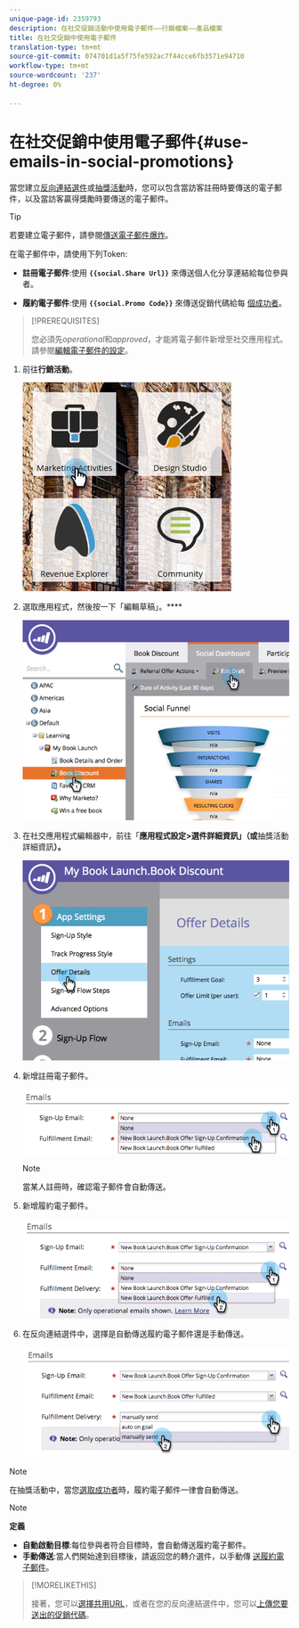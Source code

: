```yaml
---
unique-page-id: 2359793
description: 在社交促銷活動中使用電子郵件——行銷檔案——產品檔案
title: 在社交促銷中使用電子郵件
translation-type: tm+mt
source-git-commit: 074701d1a5f75fe592ac7f44cce6fb3571e94710
workflow-type: tm+mt
source-wordcount: '237'
ht-degree: 0%

---
```



# 在社交促銷中使用電子郵件{#use-emails-in-social-promotions}

當您建立[反向連結選件](/help/marketo/product-docs/demand-generation/social/referral-offers/create-a-referral-offer.md)或[抽獎活動](/help/marketo/product-docs/demand-generation/social/sweepstakes/create-sweepstakes.md)時，您可以包含當訪客註冊時要傳送的電子郵件，以及當訪客贏得獎勵時要傳送的電子郵件。

>[!TIP]
>
>若要建立電子郵件，請參閱[傳送電子郵件爆炸](/help/marketo/getting-started/quick-wins/send-an-email.md)。

在電子郵件中，請使用下列Token:

* **註冊電子郵件**:使用 **`{{social.Share Url}}`** 來傳送個人化分享連結給每位參與者。

* **履約電子郵件**:使用 **`{{social.Promo Code}}`** 來傳送促銷代碼給每 [個成功者](/help/marketo/product-docs/demand-generation/social/social-functions/use-promo-codes-for-offer-fulfillment.md)。

>[!PREREQUISITES]
>
>您必須先&#x200B;_operational_&#x200B;和&#x200B;_approved_，才能將電子郵件新增至社交應用程式。 請參閱[編輯電子郵件的設定](/help/marketo/product-docs/email-marketing/general/functions-in-the-editor/make-an-email-operational.md)。

1. 前往&#x200B;**行銷活動**。

   ![](assets/ma.png)

1. 選取應用程式，然後按一下「編輯草稿」。****

   ![](assets/image2014-9-19-16-3a12-3a33.png)

1. 在社交應用程式編輯器中，前往「**應用程式設定>選件詳細資訊」（或**&#x200B;抽獎活動詳細資訊&#x200B;**）。**

   ![](assets/image2014-9-19-16-3a12-3a41.png)

1. 新增註冊電子郵件。

   ![](assets/image2014-9-19-16-3a12-3a49.png)

   >[!NOTE]
   >
   >當某人註冊時，確認電子郵件會自動傳送。

1. 新增履約電子郵件。

   ![](assets/image2014-9-19-16-3a15-3a26.png)

1. 在反向連結選件中，選擇是自動傳送履約電子郵件還是手動傳送。

   ![](assets/image2014-9-19-16-3a15-3a36.png)

>[!NOTE]
>
>在抽獎活動中，當您[選取成功者](/help/marketo/product-docs/demand-generation/social/sweepstakes/select-sweepstakes-winners.md)時，履約電子郵件一律會自動傳送。

>[!NOTE]
>
>**定義**
>
>* **自動啟動目標**:每位參與者符合目標時，會自動傳送履約電子郵件。
>* **手動傳送**:當人們開始達到目標後，請返回您的轉介選件，以手動傳 [送履約電子郵件](/help/marketo/product-docs/demand-generation/social/referral-offers/send-referral-offer-fulfillment-email.md)。

>



>[!MORELIKETHIS]
>
>接著，您可以[選擇共用URL](/help/marketo/product-docs/demand-generation/social/social-functions/choose-the-share-url-for-a-social-app.md)，或者在您的反向連結選件中，您可以[上傳您要送出的促銷代碼](/help/marketo/product-docs/demand-generation/social/social-functions/use-promo-codes-for-offer-fulfillment.md)。
